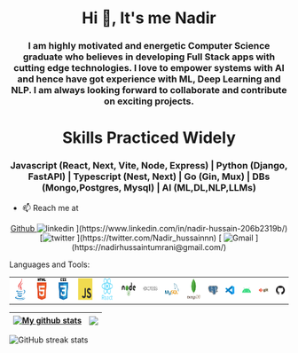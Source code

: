 
<h1 align="center">Hi 👋, It's me Nadir </h1>

<h3 align="center"> I am highly motivated and energetic Computer Science graduate who believes in developing Full Stack apps with cutting edge technologies. I love to empower systems with AI and hence have got experience with ML, Deep Learning and NLP. I am always looking forward to collaborate and contribute on exciting projects. </h3>


<h1 align="center"> Skills Practiced Widely </h1>
<h3 align="center"> Javascript (React, Next, Vite, Node, Express) | Python (Django, FastAPI) | Typescript (Nest, Next) | Go (Gin, Mux) | DBs (Mongo,Postgres, Mysql) | AI (ML,DL,NLP,LLMs)
</h3>



- 📫 Reach me at
<div align="center">
<a href="https://github.com/nadirhussainnn" target="blank"> Github </a>
    <img src="https://img.icons8.com/nolan/64/linkedin.png" alt='linkedin' height='40'>
    ](https://www.linkedin.com/in/nadir-hussain-206b2319b/) 
[<img src="https://img.icons8.com/nolan/64/twitter.png" alt='twitter' height='40'>
    ](https://twitter.com/Nadir_hussainnn)
[
    <img src="https://img.icons8.com/color-glass/48/000000/gmail.png" alt='Gmail' height='40'>
    ](https://nadirhussaintumrani@gmail.com/)
</div>

Languages and Tools:
<table>
<tbody>
    <tr style="background-color:white">
        <td>
            <a href="https://www.java.com" target="_blank"> 
                <img src="https://raw.githubusercontent.com/devicons/devicon/master/icons/java/java-original.svg" alt="java" width="40" height="40"/> 
            </a>
        </td>
        <td>
            <img src="https://raw.githubusercontent.com/devicons/devicon/master/icons/html5/html5-original-wordmark.svg" alt="html5" width="40" height="40"/>
        </td>
        <td>
            <a href="https://www.w3schools.com/css/" target="_blank"> <img src="https://raw.githubusercontent.com/devicons/devicon/master/icons/css3/css3-original-wordmark.svg" alt="css3" width="40" height="40"/> 
            </a>
        </td>
        <td>
            <a href="https://developer.mozilla.org/en-US/docs/Web/JavaScript" target="_blank"> <img src="https://raw.githubusercontent.com/devicons/devicon/master/icons/javascript/javascript-original.svg" alt="javascript" width="40" height="40"/> </a>
        </td>
        <td>
            <a href="https://reactjs.org/" target="_blank"> <img src="https://raw.githubusercontent.com/devicons/devicon/master/icons/react/react-original-wordmark.svg" alt="react" width="40" height="40"/> </a>
        </td>
        <td>
            <a href="https://nodejs.org" target="_blank"> <img src="https://raw.githubusercontent.com/devicons/devicon/master/icons/nodejs/nodejs-original-wordmark.svg" alt="nodejs" width="40" height="40"/> </a>
        </td>
        <td>
            <a href="https://expressjs.com" target="_blank"> <img src="https://raw.githubusercontent.com/devicons/devicon/master/icons/express/express-original-wordmark.svg" alt="express" width="40" background="red" height="40"/> </a>
        </td>
        <td>
            <a href="https://www.mysql.com/" target="_blank"> <img src="https://raw.githubusercontent.com/devicons/devicon/master/icons/mysql/mysql-original-wordmark.svg" alt="mysql" width="40" height="40"/> </a> 
        </td>
        <td>
            <a href="https://www.mongodb.com/" target="_blank"> <img src="https://raw.githubusercontent.com/devicons/devicon/master/icons/mongodb/mongodb-original-wordmark.svg" alt="mongodb" width="40" height="40"/> </a>
        </td>
        <td>
            <img align="left" alt="PostgreSQL" width="26px" src="https://raw.githubusercontent.com/github/explore/80688e429a7d4ef2fca1e82350fe8e3517d3494d/topics/postgresql/postgresql.png" />
        </td>
        <td>
            <img align="left" alt="Visual Studio Code" width="26px" src="https://raw.githubusercontent.com/github/explore/80688e429a7d4ef2fca1e82350fe8e3517d3494d/topics/visual-studio-code/visual-studio-code.png" />
        </td>
        <td>
            <img align="left" alt="Android" width="26px" src="https://raw.githubusercontent.com/github/explore/80688e429a7d4ef2fca1e82350fe8e3517d3494d/topics/android/android.png" />        
        </td>
        <td>
            <img align="left" alt="Git" width="26px" src="https://raw.githubusercontent.com/github/explore/80688e429a7d4ef2fca1e82350fe8e3517d3494d/topics/git/git.png" />
        </td>
        <td> 
            <img align="left" alt="GitHub" width="26px" src="https://raw.githubusercontent.com/github/explore/78df643247d429f6cc873026c0622819ad797942/topics/github/github.png" />
        </td>    
    </tr>
</tbody>
</table>

| <a href="https://github.com/nadirhussainnn/github-readme-stats"><img align="center" src="https://github-readme-stats.vercel.app/api?username=nadirhussainnn&show_icons=true&include_all_commits=true&theme=dark&hide_border=true" alt="My github stats" /></a> | <a href="https://github.com/nadirhussainnn/github-readme-stats"><img align="center" src="https://github-readme-stats.vercel.app/api/top-langs/?username=nadirhussainnn&layout=compact&theme=dark&hide_border=true" /></a> |
| ------------- | ------------- |


![GitHub streak stats](https://github-readme-streak-stats.herokuapp.com/?user=nadirhussainnn)

